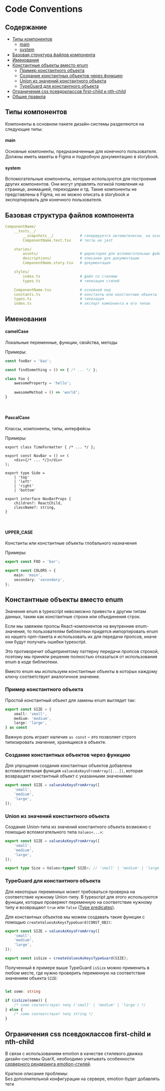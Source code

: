 # Code Conventions

## Содержание
- [Типы компонентов](#типы-компонентов)
  - [main](#main)
  - [system](#system)
- [Базовая структура файлов компонента](#базовая-структура-файлов-компонента)
- [Именования](#именования)
- [Константные объекты вместо enum](#константные-объекты-вместо-enum)
  - [Пример константного объекта](#пример-константного-объекта)
  - [Создание константных объектов через функцию](#создание-константных-объектов-через-функцию)
  - [Union из значений константного объекта](#union-из-значений-константного-объекта)
  - [TypeGuard для константного объекта](#typeguard-для-константного-объекта)
- [Ограничения css псевдоклассов first-child и nth-child](#ограничения-css-псевдоклассов-first-child-и-nth-child)
- [Общие правила](#общие-правила)

## Типы компонентов
Компоненты в основном пакете дизайн-системы разделяются на следующие типы:

#### main
Основные компоненты, предназначенные для конечного пользователя. Должны иметь макеты в Figma и подробную
документацию в storybook.

#### system
Вспомогательные компоненты, которые используются для построения других компонентов. Они могут управлять
логикой появления на странице, анимацией, переходами и тд. Такие компоненты не представлены в Figma, но их можно
описать в storybook и экспортировать для конечного пользователя.

## Базовая структура файлов компонента

```yaml
ComponentName/
    __tests__/
        __snapshots__/            # генерируется автоматически, на основе тестов
        ComponentName.test.tsx    # тесты на jest

    stories/
        assets/                   # директория для вспомогательных файлов
        descriptions/             # описания для документации
        ComponentName.story.tsx   # документация

    styles/
        index.ts                  # файл со стилями
        types.ts                  # типизация стилей

    ComponentName.tsx             # основной код
    constants.ts                  # константы или константные объекты
    types.ts                      # типизация
    index.ts                      # экспорт компонента и его типов
```


## Именования

#### camelCase
Локальные переменные, функции, свойства, методы

Примеры:
```ts
const fooBar = 'baz';

const findSomething = () => { /* ... */ };

class Foo {
    awesomeProperty = 'hello';
    
    awesomeMethod = () => 'world';
}
```

<br/>

#### PascalCase
Классы, компоненты, типы, интерфейсы

Примеры:
```tsx
export class TimeFormatter { /* ... */ };

export const NavBar = () => (
    <div>{/* ... */}</div>
);

export type Side =
    | 'top'
    | 'left'
    | 'right'
    | 'bottom'

export interface NavBarProps {
    children?: ReactChild,
    className?: string,
}
```

<br/>

#### UPPER_CASE
Константы или константные объекты глобального назначения

Примеры:
```ts
export const FOO = 'bar';

export const COLORS = {
    main: 'main',
    secondary: 'secondary',
};
```

## Константные объекты вместо enum

Значения enum в typescript невозможно привести к другим типам данных, таким как константные строки
или объединения строк.

Если мы завяжем пропсы React-компонентов на внутренние enum-значения, то пользователям
библиотеки придется импортировать enum из нашего npm-пакета и использовать их для передачи пропсов,
иначе они будут получать ошибки typescript.

Это противоречит общепринятому паттерну передачи пропсов строкой,
поэтому мы приняли решение полностью отказаться от использования enum в коде библиотеки.

Вместо enum мы используем константные объекты в которых каждому ключу соответствует аналогичное значение.

### Пример константного объекта

Простой константный объект для замены enum выглядит так:
```ts
export const SIZE = {
    small: 'small',
    medium: 'medium',
    large: 'large',
} as const
```
Важную роль играет наличие `as const` – это позволяет строго типизировать значения, хранящиеся в объекте.

### Создание константных объектов через функцию

Для упрощения создания константных объектов добавлена вспомогательная функция `valuesAsKeysFromArray([...])`,
которая возвращает константный объект с указанными значениями:
```ts
export const SIZE = valuesAsKeysFromArray([
    'small',
    'medium',
    'large',
]);
```

### Union из значений константного объекта

Создание Union-типа из значений константного объекта возможно с помощью вспомогательного типа `Values<...>`:
```ts
export const SIZE = valuesAsKeysFromArray([
    'small',
    'medium',
    'large',
]);

export type Size = Values<typeof SIZE>; // 'small' | 'medium' | 'large'
```

### TypeGuard для константного объекта

Для некоторых переменных может требоваться проверка на соответствие нужному Union-типу. В typescript для этого
используются функции, которые проверяют переменную на соответствие нужному типу и возвращают `true` или `false`
([Type predicates](https://www.typescriptlang.org/docs/handbook/2/narrowing.html#using-type-predicates)).

Для константных объектов мы можем создавать такие функции с помощью `createValuesAsKeysTypeGuard(CONST_OBJ)`:

```ts
export const SIZE = valuesAsKeysFromArray([
    'small',
    'medium',
    'large',
]);

export const isSize = createValuesAsKeysTypeGuard(SIZE);
```
Полученный в примере выше TypeGuard `isSize` можно применить в любом месте, где нужно проверить переменную
на соответствие значениям объекта `SIZE`:
```ts

let some: string

if (isSize(some)) { 
    /* some соответствует типу ('small' | 'medium' | 'large') */
} else {
    /* some соответствует типу string */
}
```


## Ограничения css псевдоклассов first-child и nth-child

В связи с использованием emotion в качестве стилевого движка дизайн-системы QuarX, необходимо учитывать особенности
[серверного рендеринга emotion-стилей](https://emotion.sh/docs/ssr).

Краткое описание проблемы:\
Без дополнительной конфигурации на сервере, emotion будет добавлять теги <style> в верстку, располагая их над блоками,
к которым эти стили относятся. Пример SSR-рендеринга с использованием emotion:

```html
<!--No SSR-->
<div class="container">
  <div class="css-lgj0h8">Element 1</div>
  <div class="css-k008qs">Element 2</div>
</div>
```

```html
<!--SSR-->
<div class="container">
  <style data-emotion="css lgj0h8">...</style>
  <div class="css-lgj0h8">Element 1</div>
  
  <style data-emotion="css k008qs">...</style>
  <div class="css-k008qs" >Element 2</div>
</div>
```

Такое поведение накладывает ограничения на использование псевдоклассов `:nth-child` и `:first-child`, так как
теги `<style>` будут учитываться при подсчёте элементов. По этой причине рекомендуется избегать использования указанных
псевдоклассов и прибегать к другим селекторам, которые описаны ниже. Стоит отметить, что на псевдокласс `:last-child`
ограничения не распространяются.

### :first-child

На примере выше видно, что при обращении по селектору `.container > :first-child` в случае SSR будет выбран
первый тег `<style>`, а не первый `<div>`. В данном случае возможны 2 замены, которые могут обеспечить правильное поведение:

#### :first-of-type
Рекомендуется, если все элементы в контейнере относятся к одному типу (имеют одинаковый тег). В примере выше
все элементы контейнера имеют тег `<div>`, поэтому можно воспользоваться селектором:
```css
.container > :first-of-type{}
```

#### style и :not(style)

Возможны ситуации, в которых элементами контейнера являются разные теги, например:

```html
<!--No SSR-->
<div class="container">
  <div class="css-lgj0h8">Element 1</div>
  <div class="css-kq03b1">Element 2</div>
  <a class="css-k008qs">Element 3</a>
</div>
```

```html
<!--SSR-->
<div class="container">
  <style data-emotion="css lgj0h8">...</style>
  <div class="css-lgj0h8">Element 1</div>
  
  <style data-emotion="css kq03b1">...</style>
  <div class="css-kq03b1">Element 2</div>
  
  <style data-emotion="css k008qs">...</style>
  <a class="css-k008qs" >Element 3</a>
</div>
```

В таком случае использование псевдокласса `:first-of-type` выберет не только первый встреченный `<div>`, но и `<a>`.
Чтобы этого избежать, можно обратиться к первому тегу `<style>` и выбрать следующий за ним элемент:
`style:first-child + *`. Также необходимо помнить, что тег `<style>` может отсутствовать, поэтому селектор также должен
обрабатывать случай, когда первый элемент не является тегом `<style>`. Конечная версия селектора выглядит так:
```css
.container > style:first-child + *, .container > :not(style):first-child {}
```

### :nth-child

Замена селектора `:nth-child` возможна только с помощью селектора `:nth-of-type` и только в том случае,
когда элементы контейнера представлены одинаковыми тегами.

### :last-child

Псевдокласс `:last-child` можно применять без ограничений, так как вставка тега `<style>` всегда происходит выше
блока, к которому этот `<style>` относится.

## Общие правила

- Если компонент использует `children`, его нужно явно указывать в интерфейсе пропсов, не полагаясь на типы-обертки
для компонентов, такие как тип `FC`
- Для добавления пропсов `ref` и `className` можно использовать наследование от вспомогательного интерфейса `BaseProps`
- Если пропсы одного компонента наследуются от другого, то нужно избегать наследования `classes`, `styles` и `cssVars`,
они должны быть уникальными для каждого компонента. Исключить их можно вспомогательным типом `OmitClassesAndStyles<Props>`
- В JSX-разметке не использовать конструкции `{ <condition> && ... }` и `{ <condition> ? ... : ... }`. Для замены этих
конструкций в библиотеке имеются системные компоненты `If` и `Switch`
